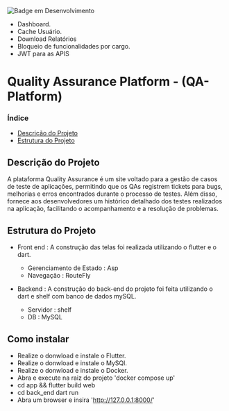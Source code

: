 ![Badge em Desenvolvimento](http://img.shields.io/static/v1?label=STATUS&message=EM%20DESENVOLVIMENTO&color=GREEN&style=for-the-badge)

 * Dashboard.
 * Cache Usuário.
 * Download Relatórios
 * Bloqueio de funcionalidades por cargo.
 * JWT para as APIS 

# Quality Assurance Platform - (QA-Platform)

### Índice

* [Descrição do Projeto](#descrição-do-projeto)
* [Estrutura do Projeto](#estrutura-do-projeto)


## Descrição do Projeto
A plataforma Quality Assurance é um site voltado para a gestão de casos de teste de aplicações, permitindo que os QAs registrem tickets para bugs, melhorias e erros encontrados durante o processo de testes. Além disso, fornece aos desenvolvedores um histórico detalhado dos testes realizados na aplicação, facilitando o acompanhamento e a resolução de problemas.


## Estrutura do Projeto
 * Front end : A construção das telas foi realizada utilizando o flutter e o dart.
    - Gerenciamento de Estado : Asp
    - Navegação : RouteFly
 
 * Backend : A construção do back-end do projeto foi feita utilizando o dart e shelf com banco de dados mySQL.
    - Servidor : shelf
    - DB : MySQL
  

## Como instalar
  *  Realize o donwload e instale o Flutter.
  *  Realize o donwload e instale o MySQl.
  *  Realize o donwload e instale o Docker.
  *  Abra e execute na raiz do projeto 'docker compose up'
  *  cd app && flutter build web
  *  cd back_end dart run
  *  Abra um browser e insira 'http://127.0.0.1:8000/'